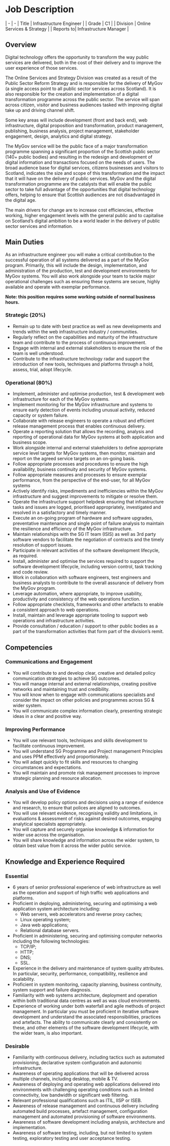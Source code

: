 # Job Description

| -         | -| Title     | Infrastructure Engineer    || Grade     | C1                         || Division  | Online Services & Strategy || Reports to| Infrastructure Manager     |## Overview
Digital technology offers the opportunity to transform the way public services are delivered, both in the cost of their delivery and to improve the user experience of those services. The Online Services and Strategy Division was created as a result of the Public Sector Reform Strategy and is responsible for the delivery of MyGov (a single access point to all public sector services across Scotland).  It is also responsible for the creation and implementation of a digital transformation programme across the public sector.  The service will span across citizen, visitor and business audiences tasked with improving digital take up and driving channel shift.Some key areas will include development (front and back end), web infrastructure, digital proposition and transformation, product management, publishing, business analysis, project management, stakeholder engagement, design, analytics and digital strategy.The MyGov service will be the public face of a major transformation programme spanning a significant proportion of the Scottish public sector (140+ public bodies) and resulting in the redesign and development of digital information and transactions focused on the needs of users. The broad audience base for digital services, citizens businesses and visitors to Scotland, indicates the size and scope of this transformation and the impact that it will have on the delivery of public services.  MyGov and the digital transformation programme are the catalysts that will enable the public sector to take full advantage of the opportunities that digital technology offers, helping to ensure that Scottish audiences are not disadvantaged in the digital age.The main drivers for change are to increase cost efficiencies, effective working, higher engagement levels with the general public and to capitalise on Scotland’s digital ambition to be a world leader in the delivery of public sector services and information.
## Main Duties
As an infrastructure engineer you will make a critical contribution to the successful operation of all systems delivered as a part of the MyGov program. Primarily, this will include the design, implementation, and administration of the production, test and development environments for MyGov systems. You will also work alongside your team to tackle major operational challenges such as ensuring these systems are secure, highly available and operate with exemplar performance.**Note: this position requires some working outside of normal business hours.**### Strategic (20%)
- Remain up to date with best practice as well as new developments and trends within the web infrastructure industry / communities.- Regularly reflect on the capabilities and maturity of the infrastructure team and contribute to the process of continuous improvement.- Engage with internal and external stakeholders to ensure the role of the team is well understood.- Contribute to the infrastructure technology radar and support the introduction of new tools, techniques and platforms through a hold, assess, trial, adopt lifecycle.
### Operational (80%)
- Implement, administer and optimise production, test & development web infrastructure for each of the MyGov systems.- Implement monitoring for the MyGov infrastructure and systems to ensure early detection of events including unusual activity, reduced capacity or system failure.- Collaborate with release engineers to operate a robust and efficient release management process that enables continuous delivery.- Operate a reporting solution that allows the recording, analysis and reporting of operational data for MyGov systems at both application and business scope.- Work alongside internal and external stakeholders to define appropriate service level targets for MyGov systems, then monitor, maintain and report on the agreed service targets on an on-going basis.- Follow appropriate processes and procedures to ensure the high availability, business continuity and security of MyGov systems.- Follow appropriate measures and processes to ensure exemplar performance, from the perspective of the end-user, for all MyGov systems- Actively identify risks, impediments and inefficiencies within the MyGov infrastructure and suggest improvements to mitigate or resolve them.- Operate the infrastructure support helpdesk ensuring that infrastructure tasks and issues are logged, prioritised appropriately, investigated and resolved in a satisfactory and timely manner.- Execute an on-going program of hardware and software upgrades, preventative maintenance and single point of failure analysis to maintain the resilience and efficiency of the MyGov infrastructure.- Maintain relationships with the SG IT team (ISIS) as well as 3rd party software vendors to facilitate the negotiation of contracts and the timely resolution of support issues.- Participate in relevant activities of the software development lifecycle, as required.- Install, administer and optimise the services required to support the software development lifecycle, including version control, task tracking and code review.- Work in collaboration with software engineers, test engineers and business analysts to contribute to the overall assurance of delivery from the MyGov program.- Leverage automation, where appropriate, to improve usability, productivity and consistency of the web operations function.- Follow appropriate checklists, frameworks and other artefacts to enable a consistent approach to web operations.- Install, maintain and leverage appropriate tooling to support web operations and infrastructure activities.- Provide consultation / education / support to other public bodies as a part of the transformation activities that form part of the division’s remit.## Competencies
### Communications and Engagement
- You will contribute to and develop clear, creative and detailed policy communication strategies to achieve SG outcomes.- You will manage internal and external relationships, creating positive networks and maintaining trust and credibility.- You will know when to engage with communications specialists and consider the impact on other policies and programmes across SG & wider system.- You will communicate complex information clearly, presenting strategic ideas in a clear and positive way.### Improving Performance
- You will use relevant tools, techniques and skills development to facilitate continuous improvement.- You will understand SG Programme and Project management Principles and uses PPM effectively and proportionately.- You will adapt quickly to fit skills and resources to changing circumstances and expectations.- You will maintain and promote risk management processes to improve strategic planning and resource allocation.### Analysis and Use of Evidence
- You will develop policy options and decisions using a range of evidence and research, to ensure that polices are aligned to outcomes.- You will use relevant evidence, recognising validity and limitations, in evaluations & assessment of risks against desired outcomes, engaging analytical specialists appropriately.- You will capture and securely organise knowledge & information for wider use across the organisation.- You will share knowledge and information across the wider system, to obtain best value from it across the wider public service.

## Knowledge and Experience Required### Essential
- 6 years of senior professional experience of web infrastructure as well as the operation and support of high traffic web applications and platforms.- Proficient in deploying, administering, securing and optimising a web application system architecture including:    - Web servers, web accelerators and reverse proxy caches;    - Linux operating system;    - Java web applications;    - Relational database servers.- Proficient in administering, securing and optimising computer networks including the following technologies:    - TCP/IP;    - HTTP;    - DNS;    - SSL.- Experience in the delivery and maintenance of system quality attributes. In particular, security, performance, compatibility, resilience and scalability.- Proficient in system monitoring, capacity planning, business continuity, system support and failure diagnosis.- Familiarity with web systems architecture, deployment and operation within both traditional data centres as well as was cloud environments.- Experience of working under both waterfall and agile methods of project management. In particular you must be proficient in iterative software development and understand the associated responsibilities, practices and artefacts. The ability to communicate clearly and consistently on these, and other elements of the software development lifecycle, with the wider team, is also important.### Desirable
- Familiarity with continuous delivery, including tactics such as automated provisioning, declarative system configuration and autonomic infrastructure.- Awareness of operating applications that will be delivered across multiple channels, including desktop, mobile & TV.- Awareness of deploying and operating web applications delivered into environments with challenging operating conditions such as limited connectivity, low bandwidth or significant web filtering.- Relevant professional qualifications such as ITIL, IISP or ISEB.- Awareness of release management and continuous delivery including automated build processes, artefact management, configuration management and automated provisioning of software environments.- Awareness of software development including analysis, architecture and implementation.- Awareness of software testing, including, but not limited to system testing, exploratory testing and user acceptance testing.